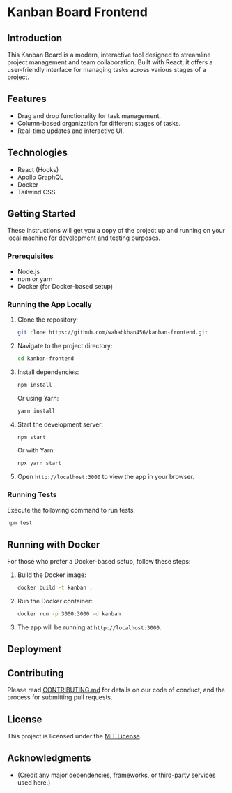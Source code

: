 # Kanban Board Frontend

## Introduction
This Kanban Board is a modern, interactive tool designed to streamline project management and team collaboration. Built with React, it offers a user-friendly interface for managing tasks across various stages of a project.

## Features
- Drag and drop functionality for task management.
- Column-based organization for different stages of tasks.
- Real-time updates and interactive UI.

## Technologies
- React (Hooks)
- Apollo GraphQL
- Docker
- Tailwind CSS

## Getting Started

These instructions will get you a copy of the project up and running on your local machine for development and testing purposes.

### Prerequisites

- Node.js
- npm or yarn
- Docker (for Docker-based setup)

### Running the App Locally

1. Clone the repository:
   ```sh
   git clone https://github.com/wahabkhan456/kanban-frontend.git
   ```
2. Navigate to the project directory:
   ```sh
   cd kanban-frontend
   ```
3. Install dependencies:
   ```sh
   npm install
   ```
   Or using Yarn:
   ```sh
   yarn install
   ```
4. Start the development server:
   ```sh
   npm start
   ```
   Or with Yarn:
   ```sh
   npx yarn start
   ```
5. Open `http://localhost:3000` to view the app in your browser.

### Running Tests

Execute the following command to run tests:
```sh
npm test
```

## Running with Docker

For those who prefer a Docker-based setup, follow these steps:

1. Build the Docker image:
   ```sh
   docker build -t kanban .
   ```
2. Run the Docker container:
   ```sh
   docker run -p 3000:3000 -d kanban
   ```
3. The app will be running at `http://localhost:3000`.

## Deployment


## Contributing

Please read [CONTRIBUTING.md](link-to-contributing-file) for details on our code of conduct, and the process for submitting pull requests.

## License

This project is licensed under the [MIT License](link-to-license).

## Acknowledgments

- (Credit any major dependencies, frameworks, or third-party services used here.)

